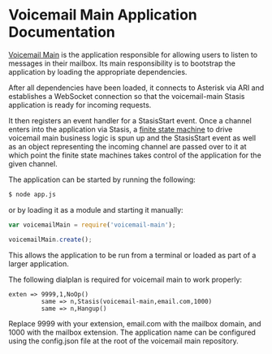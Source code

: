 # Voicemail Main Application Documentation

[Voicemail Main](https://github.com/asterisk/node-voicemail-main) is the application responsible for allowing users to listen to messages in their mailbox. Its main responsibility is to bootstrap the application by loading the appropriate dependencies.

After all dependencies have been loaded, it connects to Asterisk via ARI and establishes a WebSocket connection so that the voicemail-main Stasis application is ready for incoming requests.

It then registers an event handler for a StasisStart event. Once a channel enters into the application via Stasis, a [finite state machine](https://github.com/asterisk/node-voicemail-main-fsm) to drive voicemail main business logic is spun up and the StasisStart event as well as an object representing the incoming channel are passed over to it at which point the finite state machines takes control of the application for the given channel.

The application can be started by running the following:

```bash
$ node app.js
```

or by loading it as a module and starting it manually:

```JavaScript
var voicemailMain = require('voicemail-main');

voicemailMain.create();
```

This allows the application to be run from a terminal or loaded as part of a larger application.

The following dialplan is required for voicemail main to work properly:

```
exten => 9999,1,NoOp()
         same => n,Stasis(voicemail-main,email.com,1000)
         same => n,Hangup()
```

Replace 9999 with your extension, email.com with the mailbox domain, and 1000 with the mailbox extension. The application name can be configured using the config.json file at the root of the voicemail main repository.

